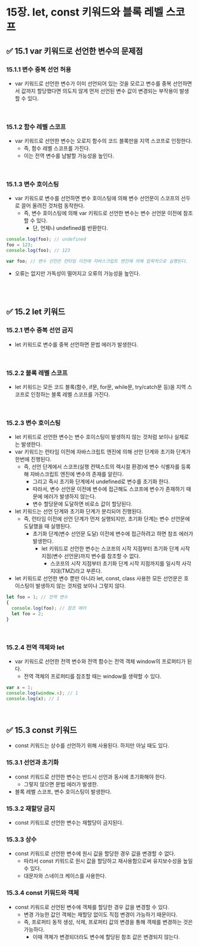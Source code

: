 # 15장. let, const 키워드와 블록 레벨 스코프

## ✅ 15.1 var 키워드로 선언한 변수의 문제점

### 15.1.1 변수 중복 선언 허용

- var 키워드로 선언한 변수가 이미 선언되어 있는 것을 모르고 변수를 중복 선언하면서 값까지 할당했다면 의도치 않게 먼저 선언된 변수 값이 변경되는 부작용이 발생할 수 있다.

<br />

### 15.1.2 함수 레벨 스코프

- var 키워드로 선언한 변수는 오로지 함수의 코드 블록만을 지역 스코프로 인정한다.
  - 즉, 함수 레벨 스코프를 가진다.
  - 이는 전역 변수를 남발할 가능성을 높인다.

<br />

### 15.1.3 변수 호이스팅

- var 키워드로 변수를 선언하면 변수 호이스팅에 의해 변수 선언문이 스코프의 선두로 끌어 올려진 것처럼 동작한다.
  - 즉, 변수 호이스팅에 의해 var 키워드로 선언한 변수는 변수 선언문 이전에 참조할 수 있다.
    - 단, 언제나 undefined를 반환한다.

```jsx
console.log(foo); // undefined
foo = 123;
console.log(foo); // 123

var foo; // 변수 선언은 런타임 이전에 자바스크립트 엔진에 의해 암묵적으로 실행된다.
```

- 오류는 없지만 가독성이 떨어지고 오류의 가능성을 높인다.

<br/>
<br/>

## ✅ 15.2 let 키워드

### 15.2.1 변수 중복 선언 금지

- let 키워드로 변수를 중복 선언하면 문법 에러가 발생한다.

<br />

### 15.2.2 블록 레벨 스코프

- let 키워드는 모든 코드 블록(함수, if문, for문, while문, try/catch문 등)을 지역 스코프로 인정하는 블록 레벨 스코프를 가진다.

<br />

### 15.2.3 변수 호이스팅

- let 키워드로 선언한 변수는 변수 호이스팅이 발생하지 않는 것처럼 보이나 실제로는 발생한다.
- var 키워드는 런타임 이전에 자바스크립트 엔진에 의해 선언 단계와 초기화 단계가 한번에 진행된다.
  - 즉, 선언 단계에서 스코프(실행 컨텍스트의 렉시컬 환경)에 변수 식별자를 등록해 자바스크립트 엔진에 변수의 존재를 알린다.
    - 그리고 즉시 초기화 단계에서 undefined로 변수를 초기화 한다.
    - 따라서, 변수 선언문 이전에 변수에 접근해도 스코프에 변수가 존재하기 때문에 에러가 발생하지 않는다.
    - 변수 할당문에 도달하면 비로소 값이 할당된다.
- let 키워드는 선언 단계와 초기화 단계가 분리되어 진행된다.
  - 즉, 런타임 이전에 선언 단계가 먼저 실행되지만, 초기화 단계는 변수 선언문에 도달했을 때 실행된다.
    - 초기화 단계(변수 선언문 도달) 이전에 변수에 접근하려고 하면 참조 에러가 발생한다.
      - let 키워드로 선언한 변수는 스코프의 시작 지점부터 초기화 단계 시작 지점(변수 선언문)까지 변수를 참조할 수 없다.
        - 스코프의 시작 지점부터 초기화 단계 시작 지점까지를 일시적 사각지대(TMZ)라고 부른다.
- let 키워드로 선언한 변수 뿐만 아니라 let, const, class 사용한 모든 선언문은 호이스팅이 발생하지 않는 것처럼 보이나 그렇지 않다.

```jsx
let foo = 1; // 전역 변수
{
  console.log(foo); // 참조 에러
  let foo = 2;
}
```

<br />

### 15.2.4 전역 객체와 let

- var 키워드로 선언한 전역 변수와 전역 함수는 전역 객체 window의 프로퍼티가 된다.
  - 전역 객체의 프로퍼티를 참조할 때는 window를 생략할 수 있다.

```jsx
var x = 1;
console.log(window.x); // 1
console.log(x); // 1
```

<br />

## ✅ 15.3 const 키워드

- const 키워드는 상수를 선언하기 위해 사용된다. 하지만 아닐 때도 있다.

### 15.3.1 선언과 초기화

- const 키워드로 선언한 변수는 반드시 선언과 동시에 초기화해야 한다.
  - 그렇지 않으면 문법 에러가 발생한.
- 블록 레벨 스코프, 변수 호이스팅이 발생한다.

### 15.3.2 재할당 금지

- const 키워드로 선언한 변수는 재할당이 금지된다.

### 15.3.3 상수

- const 키워드로 선언한 변수에 원시 값을 할당한 경우 값을 변경할 수 없다.
  - 따라서 const 키워드로 원시 값을 할당하고 재사용함으로써 유지보수성을 높일 수 있다.
  - 대문자와 스네이크 케이스를 사용한다.

### 15.3.4 const 키워드와 객체

- const 키워드로 선언된 변수에 객체를 할당한 경우 값을 변경할 수 있다.
  - 변경 가능한 값인 객체는 재할당 없이도 직접 변경이 가능하기 때문이다.
  - 즉, 프로퍼티 동적 생성, 삭제, 프로퍼티 값의 변경을 통해 객체를 변경하는 것은 가능하다.
    - 이때 객체가 변경되더라도 변수에 할당된 참조 값은 변경되지 않는다.
